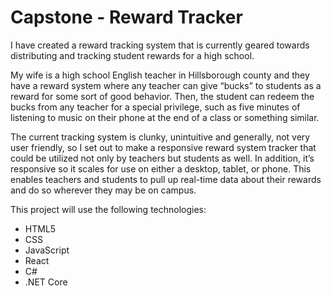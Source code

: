 # Capstone - Reward Tracker

I have created a reward tracking system that is currently geared towards distributing and tracking student rewards for a high school.

My wife is a high school English teacher in Hillsborough county and they have a reward system where any teacher can give “bucks” to students as a reward for some sort of good behavior. Then, the student can redeem the bucks from any teacher for a special privilege, such as five minutes of listening to music on their phone at the end of a class or something similar.

The current tracking system is clunky, unintuitive and generally, not very user friendly, so I set out to make a responsive reward system tracker that could be utilized not only by teachers but students as well. In addition, it’s responsive so it scales for use on either a desktop, tablet, or phone. This enables teachers and students to pull up real-time data about their rewards and do so wherever they may be on campus.

This project will use the following technologies:

- HTML5
- CSS
- JavaScript
- React
- C#
- .NET Core
